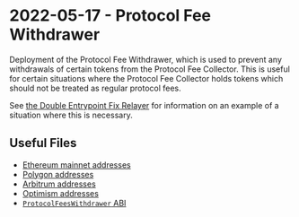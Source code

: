# 2022-05-17 - Protocol Fee Withdrawer

Deployment of the Protocol Fee Withdrawer, which is used to prevent any withdrawals of certain tokens from the Protocol Fee Collector. This is useful for certain situations where the Protocol Fee Collector holds tokens which should not be treated as regular protocol fees.

See [the Double Entrypoint Fix Relayer](../20220513-double-entrypoint-fix-relayer/) for information on an example of a situation where this is necessary.

## Useful Files

- [Ethereum mainnet addresses](./output/mainnet.json)
- [Polygon addresses](./output/polygon.json)
- [Arbitrum addresses](./output/arbitrum.json)
- [Optimism addresses](./output/optimism.json)
- [`ProtocolFeesWithdrawer` ABI](./abi/ProtocolFeesWithdrawer.json)
